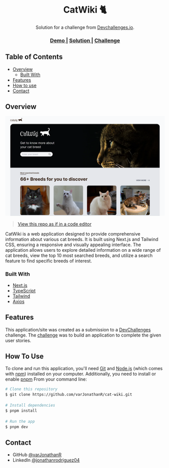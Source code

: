 <h1 align="center">CatWiki 🐈</h1>

<div align="center">
   Solution for a challenge from  <a href="http://devchallenges.io" target="_blank">Devchallenges.io</a>.
</div>

<div align="center">
  <h3>
    <a href="https://catwiki-varjonathanr.vercel.app/">
      Demo
    </a>
    <span> | </span>
    <a href="https://legacy.devchallenges.io/solutions/zFQs88NjQbUsQIFviTg8">
      Solution
    </a>
    <span> | </span>
    <a href="https://legacy.devchallenges.io/challenges/f4NJ53rcfgrP6sBMD2jt">
      Challenge
    </a>
  </h3>
</div>

## Table of Contents

- [Overview](#overview)
  - [Built With](#built-with)
- [Features](#features)
- [How to use](#how-to-use)
- [Contact](#contact)

<!-- OVERVIEW -->

## Overview

![CatWiki preview](https://github.com/varJonathanR/cat-wiki/blob/main/public/cat-wiki_preview.png)

> [View this repo as if in a code editor](https://github.dev/varJonathanR/cat-wiki)

CatWiki is a web application designed to provide comprehensive information about various cat breeds. It is built using Next.js and Tailwind CSS, ensuring a responsive and visually appealing interface. The application allows users to explore detailed information on a wide range of cat breeds, view the top 10 most searched breeds, and utilize a search feature to find specific breeds of interest.

### Built With

- [Next.js](https://nextjs.org/)
- [TypeScript](https://www.typescriptlang.org/)
- [Tailwind](https://tailwindcss.com/)
- [Axios](https://axios-http.com/)

## Features

This application/site was created as a submission to a [DevChallenges](https://devchallenges.io/challenges) challenge. The [challenge](https://legacy.devchallenges.io/challenges/f4NJ53rcfgrP6sBMD2jt) was to build an application to complete the given user stories.

## How To Use

To clone and run this application, you'll need [Git](https://git-scm.com) and [Node.js](https://nodejs.org/en/download/) (which comes with [npm](https://www.npmjs.com/)) installed on your computer. Additionally, you need to install or enable [pnpm](https://pnpm.io/) From your command line:

```bash
# Clone this repository
$ git clone https://github.com/varJonathanR/cat-wiki.git

# Install dependencies
$ pnpm install

# Run the app
$ pnpm dev
```

## Contact

- GitHub [@varJonathanR](https://github.com/varJonathanR)
- LinkedIn [@jonathanrodriguez04](https://www.linkedin.com/in/jonathanrodriguez04)
